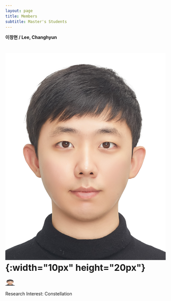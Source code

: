 ```yaml
---
layout: page
title: Members
subtitle: Master's Students
---
```


**이창현 / Lee, Changhyun**<br>
# ![이창현](assets/img/이창현.jpg){:width="10px" height="20px"}

<img src="assets/img/이창현.jpg" alt="내 로컬 이미지" width="30" height="20">

Research Interest: Constellation
